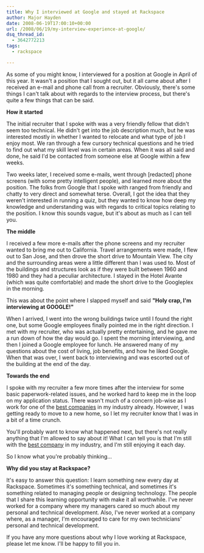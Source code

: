 ```yaml
---
title: Why I interviewed at Google and stayed at Rackspace
author: Major Hayden
date: 2008-06-19T17:00:10+00:00
url: /2008/06/19/my-interview-experience-at-google/
dsq_thread_id:
  - 3642772213
tags:
  - rackspace

---
```

As some of you might know, I interviewed for a position at Google in April of this year. It wasn't a position that I sought out, but it all came about after I received an e-mail and phone call from a recruiter. Obviously, there's some things I can't talk about with regards to the interview process, but there's quite a few things that can be said.

**How it started**

The initial recruiter that I spoke with was a very friendly fellow that didn't seem too technical. He didn't get into the job description much, but he was interested mostly in whether I wanted to relocate and what type of job I enjoy most. We ran through a few cursory technical questions and he tried to find out what my skill level was in certain areas. When it was all said and done, he said I'd be contacted from someone else at Google within a few weeks.

Two weeks later, I received some e-mails, went through [redacted] phone screens (with some pretty intelligent people), and learned more about the position. The folks from Google that I spoke with ranged from friendly and chatty to very direct and somewhat terse. Overall, I got the idea that they weren't interested in running a quiz, but they wanted to know how deep my knowledge and understanding was with regards to critical topics relating to the position. I know this sounds vague, but it's about as much as I can tell you.

**The middle**

I received a few more e-mails after the phone screens and my recruiter wanted to bring me out to California. Travel arrangements were made, I flew out to San Jose, and then drove the short drive to Mountain View. The city and the surrounding areas were a little different than I was used to. Most of the buildings and structures look as if they were built between 1960 and 1980 and they had a peculiar architecture. I stayed in the Hotel Avante (which was quite comfortable) and made the short drive to the Googleplex in the morning.

This was about the point where I slapped myself and said **"Holy crap, I'm interviewing at GOOGLE!"**

When I arrived, I went into the wrong buildings twice until I found the right one, but some Google employees finally pointed me in the right direction. I met with my recruiter, who was actually pretty entertaining, and he gave me a run down of how the day would go. I spent the morning interviewing, and then I joined a Google employee for lunch. He answered many of my questions about the cost of living, job benefits, and how he liked Google. When that was over, I went back to interviewing and was escorted out of the building at the end of the day.

**Towards the end**

I spoke with my recruiter a few more times after the interview for some basic paperwork-related issues, and he worked hard to keep me in the loop on my application status. There wasn't much of a concern job-wise as I work for one of the [best companies][1] in my industry already. However, I was getting ready to move to a new home, so I let my recruiter know that I was in a bit of a time crunch.

You'll probably want to know what happened next, but there's not really anything that I'm allowed to say about it! What I can tell you is that I'm still with the [best company][1] in my industry, and I'm still enjoying it each day.

So I know what you're probably thinking&#8230;

**Why did you stay at Rackspace?**

It's easy to answer this question: I learn something new every day at Rackspace. Sometimes it's something technical, and sometimes it's something related to managing people or designing technology. The people that I share this learning opportunity with make it all worthwhile. I've never worked for a company where my managers cared so much about my personal and technical development. Also, I've never worked at a company where, as a manager, I'm encouraged to care for my own technicians' personal and technical development.

If you have any more questions about why I love working at Rackspace, please let me know. I'll be happy to fill you in.

 [1]: http://www.rackspace.com/
